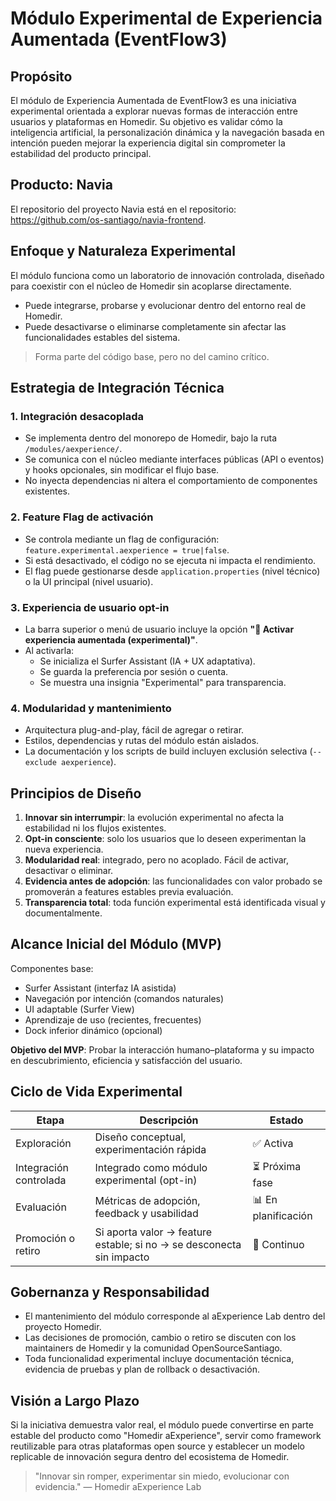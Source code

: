 # Módulo Experimental de Experiencia Aumentada (EventFlow3)

## Propósito

El módulo de Experiencia Aumentada de EventFlow3 es una iniciativa experimental orientada a explorar nuevas formas de interacción entre usuarios y plataformas en Homedir. Su objetivo es validar cómo la inteligencia artificial, la personalización dinámica y la navegación basada en intención pueden mejorar la experiencia digital sin comprometer la estabilidad del producto principal.

## Producto: Navia

El repositorio del proyecto Navia está en el repositorio: <https://github.com/os-santiago/navia-frontend>.

## Enfoque y Naturaleza Experimental

El módulo funciona como un laboratorio de innovación controlada, diseñado para coexistir con el núcleo de Homedir sin acoplarse directamente.

- Puede integrarse, probarse y evolucionar dentro del entorno real de Homedir.
- Puede desactivarse o eliminarse completamente sin afectar las funcionalidades estables del sistema.

> Forma parte del código base, pero no del camino crítico.

## Estrategia de Integración Técnica

### 1. Integración desacoplada
- Se implementa dentro del monorepo de Homedir, bajo la ruta `/modules/aexperience/`.
- Se comunica con el núcleo mediante interfaces públicas (API o eventos) y hooks opcionales, sin modificar el flujo base.
- No inyecta dependencias ni altera el comportamiento de componentes existentes.

### 2. Feature Flag de activación
- Se controla mediante un flag de configuración: `feature.experimental.aexperience = true|false`.
- Si está desactivado, el código no se ejecuta ni impacta el rendimiento.
- El flag puede gestionarse desde `application.properties` (nivel técnico) o la UI principal (nivel usuario).

### 3. Experiencia de usuario opt-in
- La barra superior o menú de usuario incluye la opción **"🧠 Activar experiencia aumentada (experimental)"**.
- Al activarla:
  - Se inicializa el Surfer Assistant (IA + UX adaptativa).
  - Se guarda la preferencia por sesión o cuenta.
  - Se muestra una insignia "Experimental" para transparencia.

### 4. Modularidad y mantenimiento
- Arquitectura plug-and-play, fácil de agregar o retirar.
- Estilos, dependencias y rutas del módulo están aislados.
- La documentación y los scripts de build incluyen exclusión selectiva (`--exclude aexperience`).

## Principios de Diseño

1. **Innovar sin interrumpir**: la evolución experimental no afecta la estabilidad ni los flujos existentes.
2. **Opt-in consciente**: solo los usuarios que lo deseen experimentan la nueva experiencia.
3. **Modularidad real**: integrado, pero no acoplado. Fácil de activar, desactivar o eliminar.
4. **Evidencia antes de adopción**: las funcionalidades con valor probado se promoverán a features estables previa evaluación.
5. **Transparencia total**: toda función experimental está identificada visual y documentalmente.

## Alcance Inicial del Módulo (MVP)

Componentes base:

- Surfer Assistant (interfaz IA asistida)
- Navegación por intención (comandos naturales)
- UI adaptable (Surfer View)
- Aprendizaje de uso (recientes, frecuentes)
- Dock inferior dinámico (opcional)

**Objetivo del MVP**: Probar la interacción humano–plataforma y su impacto en descubrimiento, eficiencia y satisfacción del usuario.

## Ciclo de Vida Experimental

| Etapa | Descripción | Estado |
| --- | --- | --- |
| Exploración | Diseño conceptual, experimentación rápida | ✅ Activa |
| Integración controlada | Integrado como módulo experimental (opt-in) | ⏳ Próxima fase |
| Evaluación | Métricas de adopción, feedback y usabilidad | 📊 En planificación |
| Promoción o retiro | Si aporta valor → feature estable; si no → se desconecta sin impacto | 🔁 Continuo |

## Gobernanza y Responsabilidad

- El mantenimiento del módulo corresponde al aExperience Lab dentro del proyecto Homedir.
- Las decisiones de promoción, cambio o retiro se discuten con los maintainers de Homedir y la comunidad OpenSourceSantiago.
- Toda funcionalidad experimental incluye documentación técnica, evidencia de pruebas y plan de rollback o desactivación.

## Visión a Largo Plazo

Si la iniciativa demuestra valor real, el módulo puede convertirse en parte estable del producto como "Homedir aExperience", servir como framework reutilizable para otras plataformas open source y establecer un modelo replicable de innovación segura dentro del ecosistema de Homedir.

> "Innovar sin romper, experimentar sin miedo, evolucionar con evidencia." — Homedir aExperience Lab
